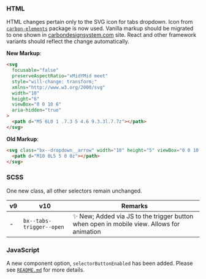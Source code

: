 ### HTML

HTML changes pertain only to the SVG icon for tabs dropdown. Icon from [`carbon-elements`](https://github.com/IBM/carbon-elements) package is now used. Vanilla markup should be migrated to one shown in [carbondesignsystem.com](https://next.carbondesignsystem.com/components/tabs/code) site. React and other framework variants should reflect the change automatically.

**New Markup**:

```html
<svg
  focusable="false"
  preserveAspectRatio="xMidYMid meet"
  style="will-change: transform;"
  xmlns="http://www.w3.org/2000/svg"
  width="10"
  height="6"
  viewBox="0 0 10 6"
  aria-hidden="true"
>
  <path d="M5 6L0 1 .7.3 5 4.6 9.3.3l.7.7z"></path>
</svg>
```

**Old Markup**:

```html
<svg class="bx--dropdown__arrow" width="10" height="5" viewBox="0 0 10 5" fill-rule="evenodd">
  <path d="M10 0L5 5 0 0z"></path>
</svg>
```

### SCSS

One new class, all other selectors remain unchanged.

| v9  | v10                      | Remarks                                                                                           |
| --- | ------------------------ | ------------------------------------------------------------------------------------------------- |
| -   | `bx--tabs-trigger--open` | :sparkles: New; Added via JS to the trigger button when open in mobile view. Allows for animation |

### JavaScript

A new component option, `selectorButtonEnabled` has been added. Please see [`README.md`](./README.md#options) for more details.
